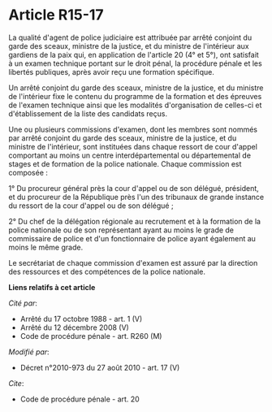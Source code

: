 # Article R15-17

La qualité d'agent de police judiciaire est attribuée par arrêté conjoint du garde des sceaux, ministre de la justice, et du
ministre de l'intérieur aux gardiens de la paix qui, en application de l'article 20 (4° et 5°), ont satisfait à un examen
technique portant sur le droit pénal, la procédure pénale et les libertés publiques, après avoir reçu une formation
spécifique. 

Un arrêté conjoint du garde des sceaux, ministre de la justice, et du ministre de l'intérieur fixe le contenu du programme de
la formation et des épreuves de l'examen technique ainsi que les modalités d'organisation de celles-ci et d'établissement de
la liste des candidats reçus. 

Une ou plusieurs commissions d'examen, dont les membres sont nommés par arrêté conjoint du garde des sceaux, ministre de la
justice, et du ministre de l'intérieur, sont instituées dans chaque ressort de cour d'appel comportant au moins un centre
interdépartemental ou départemental de stages et de formation de la police nationale. Chaque commission est composée : 

1° Du procureur général près la cour d'appel ou de son délégué, président, et du procureur de la République près l'un des
tribunaux de grande instance du ressort de la cour d'appel ou de son délégué ; 

2° Du chef de la délégation régionale au recrutement et à la formation de la police nationale ou de son représentant ayant au
moins le grade de commissaire de police et d'un fonctionnaire de police ayant également au moins le même grade. 

Le secrétariat de chaque commission d'examen est assuré par la direction des ressources et des compétences de la police
nationale.

**Liens relatifs à cet article**

_Cité par_:

  - Arrêté du 17 octobre 1988 - art. 1 (V)
  - Arrêté du 12 décembre 2008 (V)
  - Code de procédure pénale - art. R260 (M)

_Modifié par_:

  - Décret n°2010-973 du 27 août 2010 - art. 17 (V)

_Cite_:

  - Code de procédure pénale - art. 20
